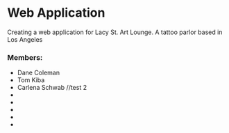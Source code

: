 # Web Application
  Creating a web application for Lacy St. Art Lounge. A tattoo parlor based in Los Angeles


### Members:
- Dane Coleman
- Tom Kiba
- Carlena Schwab //test 2
-
-
-
-
-

